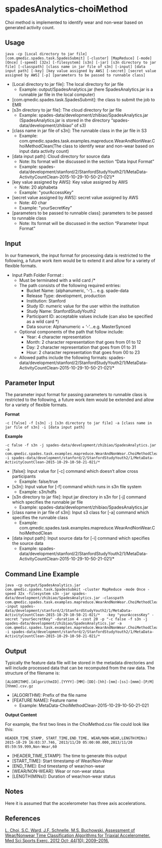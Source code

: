 # spadesAnalytics-choiMethod
Choi method is implemented to identify wear and non-wear based on generated activity count.

Usage
-----
```ShellSession
java -cp [Local directory to jar file] [com.qmedic.spades.task.SpadesSubmit] [-cluster] [MapReduce] [-mode] [Once] [-speed] [32x] [-filesystem] [s3n] [-jar] [s3n directory to jar file] [-classpath] [class name in jar file of s3n] [-input] [data input path] [-key] [key value assigned by AWS] [-secret] [secret value assigned by AWS] [-p] [parameters to be passed to runnable class]
```
* [Local directory to jar file]: The local directory for jar file 
   * Example:  output/SpadesAnalytics.jar (here SpadesAnalytics.jar is a runnable jar file in the local computer)
* [com.qmedic.spades.task.SpadesSubmit]: the class to submit the job to EMR 
* [s3n directory to jar file]: The cloud directory for jar file
   * Example: spades-data/development/zhibiao/SpadesAnalytics.jar (SpadesAnalytics.jar is stored in the directory “spades-data/development/zhibiao” of s3)
* [class name in jar file of s3n]: The runnable class in the jar file in S3
   * Example: com.qmedic.spades.task.examples.mapreduce.WearAndNonWear.ChoiMethodClean(The class to identify wear and non-wear based on input data activity count)
* [data input path]: Cloud directory for source data
   * Note: Its format will be discussed in the section “Data Input Format”
   * Example: spades-data/development/stanford/2/StanfordStudyYouth2/1/MetaData-ActivityCountClean-2015-10-29-10-50-21-021/*
* [key value assigned by AWS]: Key value assigned by AWS
   * Note: 20  alphabeta
   * Example: "yourAccessKey"
* [secret value assigned by AWS]: secret value assigned by AWS
   * Note: 40 char
   * Example: "yourSecretKey"
* [parameters to be passed to runnable class]: parameters to be passed to runnable class
   * Note: Its format will be discussed in the section “Parameter Input Format”

Input
-----
In our framework, the input format for processing data is restricted to the following, a future work item would be to extend it and allow for a variety of flexible formats.

* Input Path Folder Format :
   * Must be terminated with a wild card /*
   * The path consists of the following required entries:
      * Bucket Name: (alphanumeric, ‘-’)... e.g. spade-data
      * Release Type: development, production
      * Institution: Stanford
      * Study ID: numeric value for the user within the institution
      * Study Name:  StanfordStudyYouth2
      * Participant ID: acceptable values include (can also be specified as a wild card *)
      * Data source: Alphanumeric + ‘-’...e.g. MasterSynced
   * Optional components of the path that follow include:
      * Year: 4 character representation
      * Month: 2 character representation that goes from 01 to 12
      * Day: 2 character representation that goes from 01 to 31
      * Hour: 2 character representation that goes from 00 to 23
   * Allowed paths include the following formats:
spades-data/development/stanford/2/StanfordStudyYouth2/1/MetaData-ActivityCountClean-2015-10-29-10-50-21-021/*

Parameter Input
---------------
The parameter input format for passing parameters to runnable class is restricted to the following, a future work item would be extended and allow for a variety of flexible formats.

**Format**
```ShellSession
-c [false] -f [s3n] -j [s3n directory to jar file] -a [class name in jar file of s3n] -i [data input path]
```

**Example**
```ShellSession
-c false -f s3n -j spades-data/development/zhibiao/SpadesAnalytics.jar -a com.qmedic.spades.task.examples.mapreduce.WearAndNonWear.ChoiMethodClean -i spades-data/development/stanford/2/StanfordStudyYouth2/1/MetaData-ActivityCountClean-2015-10-29-10-50-21-021/*
```
* [false]: Input value for [-c] command which doesn’t allow cross participants
   * Example: false/true
* [s3n]: Input value for [-f] command which runs in s3n file system
   * Example: s3n/hdfs
* [s3n directory to jar file]: Input jar directory in s3n for [-j] command which specifies the runnable jar file
   * Example: spades-data/development/zhibiao/SpadesAnalytics.jar 
* [class name in jar file of s3n]: Input s3 class for [-a] command which specifies the runnable class 
   * Example: com.qmedic.spades.task.examples.mapreduce.WearAndNonWear.ChoiMethodClean
* [data input path]: Input source data for [-i] command which specifies the source data
   * Example: spades-data/development/stanford/2/StanfordStudyYouth2/1/MetaData-ActivityCountClean-2015-10-29-10-50-21-021/*

Command Line Example
--------------------
```ShellSession
java -cp output/SpadesAnalytics.jar com.qmedic.spades.task.SpadesSubmit -cluster MapReduce -mode Once -speed 32x -filesystem s3n -jar spades-data/development/zhibiao/SpadesAnalytics.jar -classpath com.qmedic.spades.task.examples.mapreduce.WearAndNonWear.ChoiMethodClean -input spades-data/development/stanford/2/StanfordStudyYouth2/1/MetaData-ActivityCountClean-2015-10-29-10-50-21-021/*   -key "yourAccessKey" -secret "yourSecretKey" -duration 4 -cost 20 -p "-c false -f s3n -j spades-data/development/zhibiao/SpadesAnalytics.jar -a com.qmedic.spades.task.examples.mapreduce.WearAndNonWear.ChoiMethodClean -i spades-data/development/stanford/2/StanfordStudyYouth2/1/MetaData-ActivityCountClean-2015-10-29-10-50-21-021/*
```

Output
------
Typically the feature data file will be stored in the metadata directories and will include processed data that can be recomputed from the raw data. The structure of the filename is: 
```ShellSession
[ALGORITHM].[AlgorithmID].[YYYY]-[MM]-[DD]-[hh]-[mm]-[ss]-[mmm]-[P/M][hhmm].csv.gz 
```
* [ALGORITHM]: Prefix of the file name
* [FEATURE NAME]: Feature name
   * Example: MetaData-ChoiMethodClean-2015-10-29-10-50-21-021

**Output Content**

For example, the first two lines in the ChoiMethod.csv file could look like this:
```ShellSession
HEADER_TIME_STAMP, START_TIME,END_TIME, WEAR/NON-WEAR,LENGTH(MINs)
2015-10-29 16:03:37.746, 2013/11/20 05:00:00.000,2013/11/20 05:59:59.999,Non-Wear,60
```
* [HEADER_TIME_STAMP]: The time to generate this output
* [START_TIME]: Start timestamp of Wear/Non-Wear
* [END_TIME]: End timestamp of wear/non-wear
* [WEAR/NON-WEAR]: Wear or non-wear status
* [LENGTH(MINs)]: Duration of wear/non-wear status

Notes
-----
Here it is assumed that the accelerometer has three axis accelerations.

References
----------
[L. Choi, S.C. Ward, J.F. Schnelle, M.S. Buchowski. Assessment of Wear/Nonwear Time Classification Algorithms for Triaxial Accelerometer. Med Sci Sports Exerc. 2012 Oct; 44(10): 2009–2016.](http://www.ncbi.nlm.nih.gov/pubmed/22525772)
